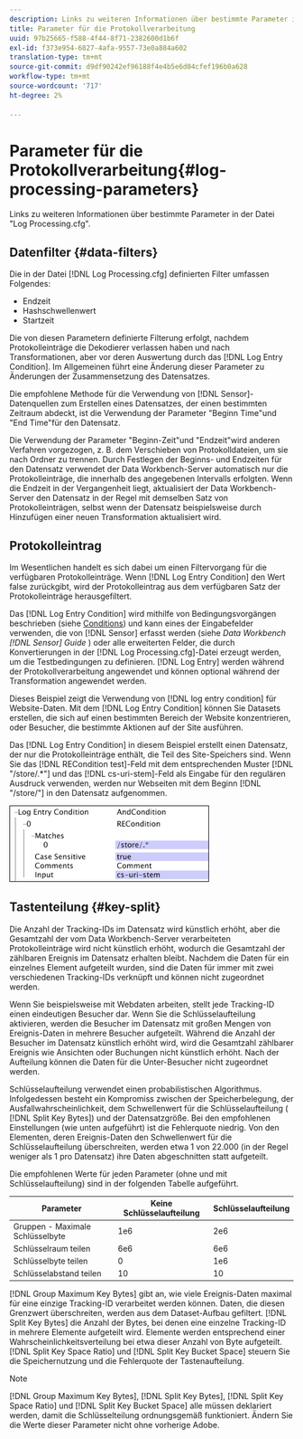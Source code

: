 ```yaml
---
description: Links zu weiteren Informationen über bestimmte Parameter in der Datei "Log Processing.cfg".
title: Parameter für die Protokollverarbeitung
uuid: 97b25665-f588-4f44-8f71-2382600d1b6f
exl-id: f373e954-6827-4afa-9557-73e0a884a602
translation-type: tm+mt
source-git-commit: d9df90242ef96188f4e4b5e6d04cfef196b0a628
workflow-type: tm+mt
source-wordcount: '717'
ht-degree: 2%

---
```


# Parameter für die Protokollverarbeitung{#log-processing-parameters}

Links zu weiteren Informationen über bestimmte Parameter in der Datei &quot;Log Processing.cfg&quot;.

<!--
c_data_filters.xml
-->

## Datenfilter {#data-filters}

Die in der Datei [!DNL Log Processing.cfg] definierten Filter umfassen Folgendes:

* Endzeit
* Hashschwellenwert
* Startzeit

Die von diesen Parametern definierte Filterung erfolgt, nachdem Protokolleinträge die Dekodierer verlassen haben und nach Transformationen, aber vor deren Auswertung durch das [!DNL Log Entry Condition]. Im Allgemeinen führt eine Änderung dieser Parameter zu Änderungen der Zusammensetzung des Datensatzes.

Die empfohlene Methode für die Verwendung von [!DNL Sensor]-Datenquellen zum Erstellen eines Datensatzes, der einen bestimmten Zeitraum abdeckt, ist die Verwendung der Parameter &quot;Beginn Time&quot;und &quot;End Time&quot;für den Datensatz.

Die Verwendung der Parameter &quot;Beginn-Zeit&quot;und &quot;Endzeit&quot;wird anderen Verfahren vorgezogen, z. B. dem Verschieben von Protokolldateien, um sie nach Ordner zu trennen. Durch Festlegen der Beginns- und Endzeiten für den Datensatz verwendet der Data Workbench-Server automatisch nur die Protokolleinträge, die innerhalb des angegebenen Intervalls erfolgten. Wenn die Endzeit in der Vergangenheit liegt, aktualisiert der Data Workbench-Server den Datensatz in der Regel mit demselben Satz von Protokolleinträgen, selbst wenn der Datensatz beispielsweise durch Hinzufügen einer neuen Transformation aktualisiert wird.

<!--
c_log_entry_con.xml
-->

## Protokolleintrag

Im Wesentlichen handelt es sich dabei um einen Filtervorgang für die verfügbaren Protokolleinträge. Wenn [!DNL Log Entry Condition] den Wert false zurückgibt, wird der Protokolleintrag aus dem verfügbaren Satz der Protokolleinträge herausgefiltert.

Das [!DNL Log Entry Condition] wird mithilfe von Bedingungsvorgängen beschrieben (siehe [Conditions](../../../home/c-dataset-const-proc/c-conditions/c-abt-cond.md)) und kann eines der Eingabefelder verwenden, die von [!DNL Sensor] erfasst werden (siehe *Data Workbench [!DNL Sensor] Guide* ) oder alle erweiterten Felder, die durch Konvertierungen in der [!DNL Log Processing.cfg]-Datei erzeugt werden, um die Testbedingungen zu definieren. [!DNL Log Entry] werden während der Protokollverarbeitung angewendet und können optional während der Transformation angewendet werden.

Dieses Beispiel zeigt die Verwendung von [!DNL log entry condition] für Website-Daten. Mit dem [!DNL Log Entry Condition] können Sie Datasets erstellen, die sich auf einen bestimmten Bereich der Website konzentrieren, oder Besucher, die bestimmte Aktionen auf der Site ausführen.

Das [!DNL Log Entry Condition] in diesem Beispiel erstellt einen Datensatz, der nur die Protokolleinträge enthält, die Teil des Site-Speichers sind. Wenn Sie das [!DNL RECondition test]-Feld mit dem entsprechenden Muster [!DNL "/store/.*"] und das [!DNL cs-uri-stem]-Feld als Eingabe für den regulären Ausdruck verwenden, werden nur Webseiten mit dem Beginn [!DNL "/store/"] in den Datensatz aufgenommen.

![](assets/cfg_LogProcessing_LogEntryCondition.png)

<!--
c_key_split.xml
-->

## Tastenteilung {#key-split}

Die Anzahl der Tracking-IDs im Datensatz wird künstlich erhöht, aber die Gesamtzahl der vom Data Workbench-Server verarbeiteten Protokolleinträge wird nicht künstlich erhöht, wodurch die Gesamtzahl der zählbaren Ereignis im Datensatz erhalten bleibt. Nachdem die Daten für ein einzelnes Element aufgeteilt wurden, sind die Daten für immer mit zwei verschiedenen Tracking-IDs verknüpft und können nicht zugeordnet werden.

Wenn Sie beispielsweise mit Webdaten arbeiten, stellt jede Tracking-ID einen eindeutigen Besucher dar. Wenn Sie die Schlüsselaufteilung aktivieren, werden die Besucher im Datensatz mit großen Mengen von Ereignis-Daten in mehrere Besucher aufgeteilt. Während die Anzahl der Besucher im Datensatz künstlich erhöht wird, wird die Gesamtzahl zählbarer Ereignis wie Ansichten oder Buchungen nicht künstlich erhöht. Nach der Aufteilung können die Daten für die Unter-Besucher nicht zugeordnet werden.

Schlüsselaufteilung verwendet einen probabilistischen Algorithmus. Infolgedessen besteht ein Kompromiss zwischen der Speicherbelegung, der Ausfallwahrscheinlichkeit, dem Schwellenwert für die Schlüsselaufteilung ( [!DNL Split Key Bytes]) und der Datensatzgröße. Bei den empfohlenen Einstellungen (wie unten aufgeführt) ist die Fehlerquote niedrig. Von den Elementen, deren Ereignis-Daten den Schwellenwert für die Schlüsselaufteilung überschreiten, werden etwa 1 von 22.000 (in der Regel weniger als 1 pro Datensatz) ihre Daten abgeschnitten statt aufgeteilt.

Die empfohlenen Werte für jeden Parameter (ohne und mit Schlüsselaufteilung) sind in der folgenden Tabelle aufgeführt.

| Parameter | Keine Schlüsselaufteilung | Schlüsselaufteilung |
|---|---|---|
| Gruppen - Maximale Schlüsselbyte | 1e6 | 2e6 |
| Schlüsselraum teilen | 6e6 | 6e6 |
| Schlüsselbyte teilen | 0 | 1e6 |
| Schlüsselabstand teilen | 10 | 10 |

[!DNL Group Maximum Key Bytes] gibt an, wie viele Ereignis-Daten maximal für eine einzige Tracking-ID verarbeitet werden können. Daten, die diesen Grenzwert überschreiten, werden aus dem Dataset-Aufbau gefiltert. [!DNL Split Key Bytes] die Anzahl der Bytes, bei denen eine einzelne Tracking-ID in mehrere Elemente aufgeteilt wird. Elemente werden entsprechend einer Wahrscheinlichkeitsverteilung bei etwa dieser Anzahl von Byte aufgeteilt. [!DNL Split Key Space Ratio] und  [!DNL Split Key Bucket Space] steuern Sie die Speichernutzung und die Fehlerquote der Tastenaufteilung.

>[!NOTE]
>
>[!DNL Group Maximum Key Bytes],  [!DNL Split Key Bytes],  [!DNL Split Key Space Ratio] und  [!DNL Split Key Bucket Space] alle müssen deklariert werden, damit die Schlüsselteilung ordnungsgemäß funktioniert. Ändern Sie die Werte dieser Parameter nicht ohne vorherige Adobe.

